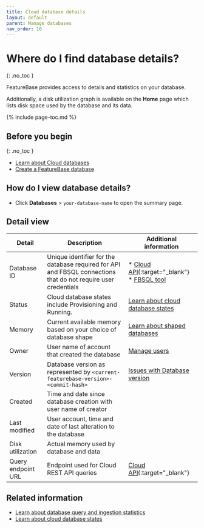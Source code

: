 ```yaml
---
title: Cloud database details
layout: default
parent: Manage databases
nav_order: 10
---
```


# Where do I find database details?
{: .no_toc }

FeatureBase provides access to details and statistics on your database.

Additionally, a disk utilization graph is available on the **Home** page which lists disk space used by the database and its data.

{% include page-toc.md %}

## Before you begin
{: .no_toc }

* [Learn about Cloud databases](/docs/cloud/cloud-databases/cloud-db-manage)
* [Create a FeatureBase database](/docs/cloud/cloud-databases/cloud-db-create-custom)

## How do I view database details?

* Click **Databases** > `your-database-name` to open the summary page.

## Detail view

| Detail | Description | Additional information |
|---|---|---|
| Database ID | Unique identifier for the database required for API and FBSQL connections that do not require user credentials | * [Cloud API](https://api-docs-featurebase-cloud.redoc.ly/){:target="_blank"}<br/>* [FBSQL tool](/docs/tools/fbsql/fbsql-home) |
| Status | Cloud database states include Provisioning and Running. | [Learn about cloud database states](/docs/cloud/cloud-databases/cloud-db-states) |
| Memory | Current available memory based on your choice of database shape | [Learn about shaped databases](/docs/cloud/cloud-databases/cloud-db-manage) |
| Owner | User name of account that created the database | [Manage users](/docs/cloud/cloud-users/cloud-users-manage) |
| Version | Database version as represented by `<current-featurebase-version>-<commit-hash>` | [Issues with Database version](/docs/cloud/cloud-troubleshooting/issue-cloud-version-unknown/) |
| Created | Time and date since database creation with user name of creator |  |
| Last modified | User account, time and date of last alteration to the database |  |
| Disk utilization | Actual memory used by database and data |  |
| Query endpoint URL | Endpoint used for Cloud REST API queries | [Cloud API](https://api-docs-featurebase-cloud.redoc.ly/){:target="_blank"} |

## Related information

* [Learn about database query and ingestion statistics](/docs/cloud/cloud-databases/cloud-db-stats)
* [Learn about cloud database states](/docs/cloud/cloud-databases/cloud-db-states)
